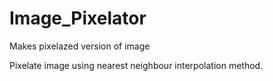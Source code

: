 # Image_Pixelator
Makes pixelazed version of image

Pixelate image using nearest neighbour interpolation method.
